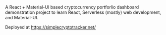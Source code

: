 A React + Material-UI based cryptocurrency portforlio dashboard demonstration project to learn React, Serverless (mostly) web development, and Material-UI.

Deployed at https://simplecryptotracker.net/
